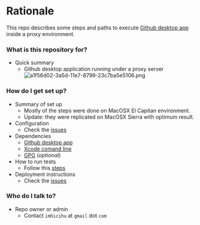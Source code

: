 # Rationale #

This repo describes some steps and paths to execute [Github desktop app](https://desktop.github.com/) inside a proxy environment.


### What is this repository for? ###

* Quick summary
     * Github desktop application running under a proxy server
     ![a1f56d02-3a5d-11e7-8799-23c7ba5e5106.png](https://bitbucket.org/repo/rp8ox5M/images/2788388409-a1f56d02-3a5d-11e7-8799-23c7ba5e5106.png)


### How do I get set up? ###

* Summary of set up
     * Mostly of the steps were done on MacOSX El Capitan environment. 
     * Update: they were replicated on MacOSX Sierra with optimum result.
* Configuration
     * Check the [issues](https://bitbucket.org/imhicihu/setting-up-github-under-proxy/issues) 
* Dependencies
     * [Github desktop app](https://desktop.github.com/)
   	 * [Xcode comand line](https://developer.apple.com/download/more/)
	 * [GPG](https://www.gnupg.org/download/) (_optional_)
* How to run tests
     * Follow this [steps](/Github_desktop_app_installation.md)
* Deployment instructions
     * Check the [issues](https://bitbucket.org/imhicihu/setting-up-github-under-proxy/issues)

### Who do I talk to? ###

* Repo owner or admin
     - Contact `imhicihu` at `gmail` dot `com`